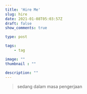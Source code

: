 ```yaml
---
title: 'Hire Me'
slug: hire
date: 2021-01-08T05:03:57Z
draft: false
show_comments: true

type: post

tags:
    - tag

image: ""
thumbnail : ""

description: ""
---
```


> sedang dalam masa pengerjaan
